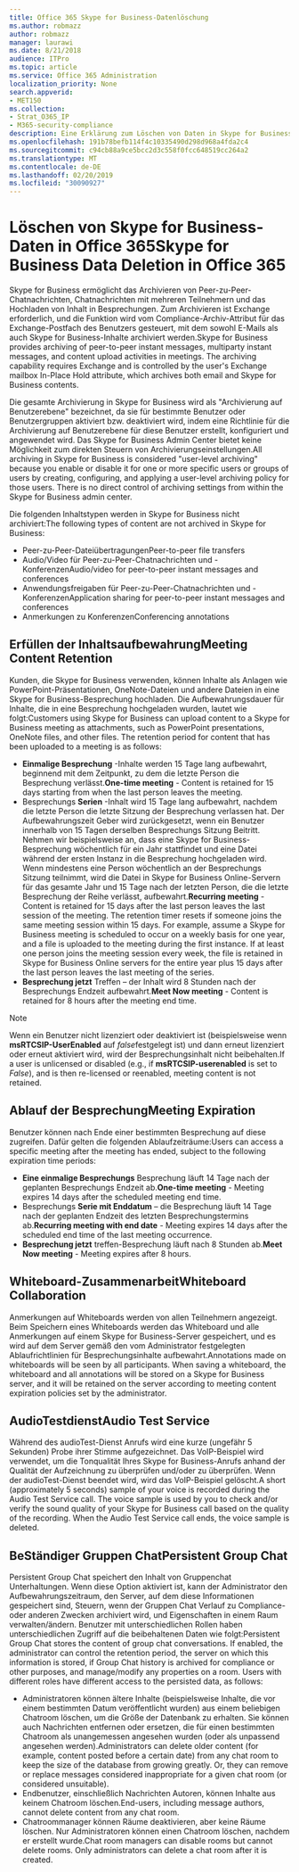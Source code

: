 ```yaml
---
title: Office 365 Skype for Business-Datenlöschung
ms.author: robmazz
author: robmazz
manager: laurawi
ms.date: 8/21/2018
audience: ITPro
ms.topic: article
ms.service: Office 365 Administration
localization_priority: None
search.appverid:
- MET150
ms.collection:
- Strat_O365_IP
- M365-security-compliance
description: Eine Erklärung zum Löschen von Daten in Skype for Business.
ms.openlocfilehash: 191b78befb114f4c10335490d298d968a4fda2c4
ms.sourcegitcommit: c94cb88a9ce5bcc2d3c558f0fcc648519cc264a2
ms.translationtype: MT
ms.contentlocale: de-DE
ms.lasthandoff: 02/20/2019
ms.locfileid: "30090927"
---
```

# <a name="skype-for-business-data-deletion-in-office-365"></a><span data-ttu-id="e0c54-103">Löschen von Skype for Business-Daten in Office 365</span><span class="sxs-lookup"><span data-stu-id="e0c54-103">Skype for Business Data Deletion in Office 365</span></span>

<span data-ttu-id="e0c54-p101">Skype for Business ermöglicht das Archivieren von Peer-zu-Peer-Chatnachrichten, Chatnachrichten mit mehreren Teilnehmern und das Hochladen von Inhalt in Besprechungen. Zum Archivieren ist Exchange erforderlich, und die Funktion wird vom Compliance-Archiv-Attribut für das Exchange-Postfach des Benutzers gesteuert, mit dem sowohl E-Mails als auch Skype for Business-Inhalte archiviert werden.</span><span class="sxs-lookup"><span data-stu-id="e0c54-p101">Skype for Business provides archiving of peer-to-peer instant messages, multiparty instant messages, and content upload activities in meetings. The archiving capability requires Exchange and is controlled by the user's Exchange mailbox In-Place Hold attribute, which archives both email and Skype for Business contents.</span></span>

<span data-ttu-id="e0c54-p102">Die gesamte Archivierung in Skype for Business wird als "Archivierung auf Benutzerebene" bezeichnet, da sie für bestimmte Benutzer oder Benutzergruppen aktiviert bzw. deaktiviert wird, indem eine Richtlinie für die Archivierung auf Benutzerebene für diese Benutzer erstellt, konfiguriert und angewendet wird. Das Skype for Business Admin Center bietet keine Möglichkeit zum direkten Steuern von Archivierungseinstellungen.</span><span class="sxs-lookup"><span data-stu-id="e0c54-p102">All archiving in Skype for Business is considered "user-level archiving" because you enable or disable it for one or more specific users or groups of users by creating, configuring, and applying a user-level archiving policy for those users. There is no direct control of archiving settings from within the Skype for Business admin center.</span></span>

<span data-ttu-id="e0c54-108">Die folgenden Inhaltstypen werden in Skype for Business nicht archiviert:</span><span class="sxs-lookup"><span data-stu-id="e0c54-108">The following types of content are not archived in Skype for Business:</span></span> 
- <span data-ttu-id="e0c54-109">Peer-zu-Peer-Dateiübertragungen</span><span class="sxs-lookup"><span data-stu-id="e0c54-109">Peer-to-peer file transfers</span></span>
- <span data-ttu-id="e0c54-110">Audio/Video für Peer-zu-Peer-Chatnachrichten und -Konferenzen</span><span class="sxs-lookup"><span data-stu-id="e0c54-110">Audio/video for peer-to-peer instant messages and conferences</span></span>
- <span data-ttu-id="e0c54-111">Anwendungsfreigaben für Peer-zu-Peer-Chatnachrichten und -Konferenzen</span><span class="sxs-lookup"><span data-stu-id="e0c54-111">Application sharing for peer-to-peer instant messages and conferences</span></span>
- <span data-ttu-id="e0c54-112">Anmerkungen zu Konferenzen</span><span class="sxs-lookup"><span data-stu-id="e0c54-112">Conferencing annotations</span></span> 

## <a name="meeting-content-retention"></a><span data-ttu-id="e0c54-113">Erfüllen der Inhaltsaufbewahrung</span><span class="sxs-lookup"><span data-stu-id="e0c54-113">Meeting Content Retention</span></span>
<span data-ttu-id="e0c54-p103">Kunden, die Skype for Business verwenden, können Inhalte als Anlagen wie PowerPoint-Präsentationen, OneNote-Dateien und andere Dateien in eine Skype for Business-Besprechung hochladen. Die Aufbewahrungsdauer für Inhalte, die in eine Besprechung hochgeladen wurden, lautet wie folgt:</span><span class="sxs-lookup"><span data-stu-id="e0c54-p103">Customers using Skype for Business can upload content to a Skype for Business meeting as attachments, such as PowerPoint presentations, OneNote files, and other files. The retention period for content that has been uploaded to a meeting is as follows:</span></span>
- <span data-ttu-id="e0c54-116">**Einmalige Besprechung** -Inhalte werden 15 Tage lang aufbewahrt, beginnend mit dem Zeitpunkt, zu dem die letzte Person die Besprechung verlässt.</span><span class="sxs-lookup"><span data-stu-id="e0c54-116">**One-time meeting** - Content is retained for 15 days starting from when the last person leaves the meeting.</span></span>
- <span data-ttu-id="e0c54-p104">Besprechungs **Serien** -Inhalt wird 15 Tage lang aufbewahrt, nachdem die letzte Person die letzte Sitzung der Besprechung verlassen hat. Der Aufbewahrungszeit Geber wird zurückgesetzt, wenn ein Benutzer innerhalb von 15 Tagen derselben Besprechungs Sitzung Beitritt. Nehmen wir beispielsweise an, dass eine Skype for Business-Besprechung wöchentlich für ein Jahr stattfindet und eine Datei während der ersten Instanz in die Besprechung hochgeladen wird. Wenn mindestens eine Person wöchentlich an der Besprechungs Sitzung teilnimmt, wird die Datei in Skype for Business Online-Servern für das gesamte Jahr und 15 Tage nach der letzten Person, die die letzte Besprechung der Reihe verlässt, aufbewahrt.</span><span class="sxs-lookup"><span data-stu-id="e0c54-p104">**Recurring meeting** - Content is retained for 15 days after the last person leaves the last session of the meeting. The retention timer resets if someone joins the same meeting session within 15 days. For example, assume a Skype for Business meeting is scheduled to occur on a weekly basis for one year, and a file is uploaded to the meeting during the first instance. If at least one person joins the meeting session every week, the file is retained in Skype for Business Online servers for the entire year plus 15 days after the last person leaves the last meeting of the series.</span></span>
- <span data-ttu-id="e0c54-121">**Besprechung jetzt** Treffen – der Inhalt wird 8 Stunden nach der Besprechungs Endzeit aufbewahrt.</span><span class="sxs-lookup"><span data-stu-id="e0c54-121">**Meet Now meeting** - Content is retained for 8 hours after the meeting end time.</span></span>

> [!NOTE]
> <span data-ttu-id="e0c54-122">Wenn ein Benutzer nicht lizenziert oder deaktiviert ist (beispielsweise wenn **msRTCSIP-UserEnabled** auf *false*festgelegt ist) und dann erneut lizenziert oder erneut aktiviert wird, wird der Besprechungsinhalt nicht beibehalten.</span><span class="sxs-lookup"><span data-stu-id="e0c54-122">If a user is unlicensed or disabled (e.g., if **msRTCSIP-userenabled** is set to *False*), and is then re-licensed or reenabled, meeting content is not retained.</span></span>

## <a name="meeting-expiration"></a><span data-ttu-id="e0c54-123">Ablauf der Besprechung</span><span class="sxs-lookup"><span data-stu-id="e0c54-123">Meeting Expiration</span></span>
<span data-ttu-id="e0c54-124">Benutzer können nach Ende einer bestimmten Besprechung auf diese zugreifen. Dafür gelten die folgenden Ablaufzeiträume:</span><span class="sxs-lookup"><span data-stu-id="e0c54-124">Users can access a specific meeting after the meeting has ended, subject to the following expiration time periods:</span></span>
- <span data-ttu-id="e0c54-125">**Eine einmalige Besprechungs** Besprechung läuft 14 Tage nach der geplanten Besprechungs Endzeit ab.</span><span class="sxs-lookup"><span data-stu-id="e0c54-125">**One-time meeting** - Meeting expires 14 days after the scheduled meeting end time.</span></span>
- <span data-ttu-id="e0c54-126">Besprechungs **Serie mit Enddatum** – die Besprechung läuft 14 Tage nach der geplanten Endzeit des letzten Besprechungstermins ab.</span><span class="sxs-lookup"><span data-stu-id="e0c54-126">**Recurring meeting with end date** - Meeting expires 14 days after the scheduled end time of the last meeting occurrence.</span></span>
- <span data-ttu-id="e0c54-127">**Besprechung jetzt** treffen-Besprechung läuft nach 8 Stunden ab.</span><span class="sxs-lookup"><span data-stu-id="e0c54-127">**Meet Now meeting** - Meeting expires after 8 hours.</span></span>

## <a name="whiteboard-collaboration"></a><span data-ttu-id="e0c54-128">Whiteboard-Zusammenarbeit</span><span class="sxs-lookup"><span data-stu-id="e0c54-128">Whiteboard Collaboration</span></span>
<span data-ttu-id="e0c54-p105">Anmerkungen auf Whiteboards werden von allen Teilnehmern angezeigt. Beim Speichern eines Whiteboards werden das Whiteboard und alle Anmerkungen auf einem Skype for Business-Server gespeichert, und es wird auf dem Server gemäß den vom Administrator festgelegten Ablaufrichtlinien für Besprechungsinhalte aufbewahrt.</span><span class="sxs-lookup"><span data-stu-id="e0c54-p105">Annotations made on whiteboards will be seen by all participants. When saving a whiteboard, the whiteboard and all annotations will be stored on a Skype for Business server, and it will be retained on the server according to meeting content expiration policies set by the administrator.</span></span>

## <a name="audio-test-service"></a><span data-ttu-id="e0c54-131">AudioTestdienst</span><span class="sxs-lookup"><span data-stu-id="e0c54-131">Audio Test Service</span></span>
<span data-ttu-id="e0c54-p106">Während des audioTest-Dienst Anrufs wird eine kurze (ungefähr 5 Sekunden) Probe ihrer Stimme aufgezeichnet. Das VoIP-Beispiel wird verwendet, um die Tonqualität Ihres Skype for Business-Anrufs anhand der Qualität der Aufzeichnung zu überprüfen und/oder zu überprüfen. Wenn der audioTest-Dienst beendet wird, wird das VoIP-Beispiel gelöscht.</span><span class="sxs-lookup"><span data-stu-id="e0c54-p106">A short (approximately 5 seconds) sample of your voice is recorded during the Audio Test Service call. The voice sample is used by you to check and/or verify the sound quality of your Skype for Business call based on the quality of the recording. When the Audio Test Service call ends, the voice sample is deleted.</span></span>

## <a name="persistent-group-chat"></a><span data-ttu-id="e0c54-135">BeStändiger Gruppen Chat</span><span class="sxs-lookup"><span data-stu-id="e0c54-135">Persistent Group Chat</span></span>
<span data-ttu-id="e0c54-p107">Persistent Group Chat speichert den Inhalt von Gruppenchat Unterhaltungen. Wenn diese Option aktiviert ist, kann der Administrator den Aufbewahrungszeitraum, den Server, auf dem diese Informationen gespeichert sind, Steuern, wenn der Gruppen Chat Verlauf zu Compliance-oder anderen Zwecken archiviert wird, und Eigenschaften in einem Raum verwalten/ändern. Benutzer mit unterschiedlichen Rollen haben unterschiedlichen Zugriff auf die beibehaltenen Daten wie folgt:</span><span class="sxs-lookup"><span data-stu-id="e0c54-p107">Persistent Group Chat stores the content of group chat conversations. If enabled, the administrator can control the retention period, the server on which this information is stored, if Group Chat history is archived for compliance or other purposes, and manage/modify any properties on a room. Users with different roles have different access to the persisted data, as follows:</span></span>
- <span data-ttu-id="e0c54-p108">Administratoren können ältere Inhalte (beispielsweise Inhalte, die vor einem bestimmten Datum veröffentlicht wurden) aus einem beliebigen Chatroom löschen, um die Größe der Datenbank zu erhalten. Sie können auch Nachrichten entfernen oder ersetzen, die für einen bestimmten Chatroom als unangemessen angesehen wurden (oder als unpassend angesehen werden).</span><span class="sxs-lookup"><span data-stu-id="e0c54-p108">Administrators can delete older content (for example, content posted before a certain date) from any chat room to keep the size of the database from growing greatly. Or, they can remove or replace messages considered inappropriate for a given chat room (or considered unsuitable).</span></span>
- <span data-ttu-id="e0c54-141">Endbenutzer, einschließlich Nachrichten Autoren, können Inhalte aus keinem Chatroom löschen.</span><span class="sxs-lookup"><span data-stu-id="e0c54-141">End-users, including message authors, cannot delete content from any chat room.</span></span>
- <span data-ttu-id="e0c54-p109">Chatroommanager können Räume deaktivieren, aber keine Räume löschen. Nur Administratoren können einen Chatroom löschen, nachdem er erstellt wurde.</span><span class="sxs-lookup"><span data-stu-id="e0c54-p109">Chat room managers can disable rooms but cannot delete rooms. Only administrators can delete a chat room after it is created.</span></span>